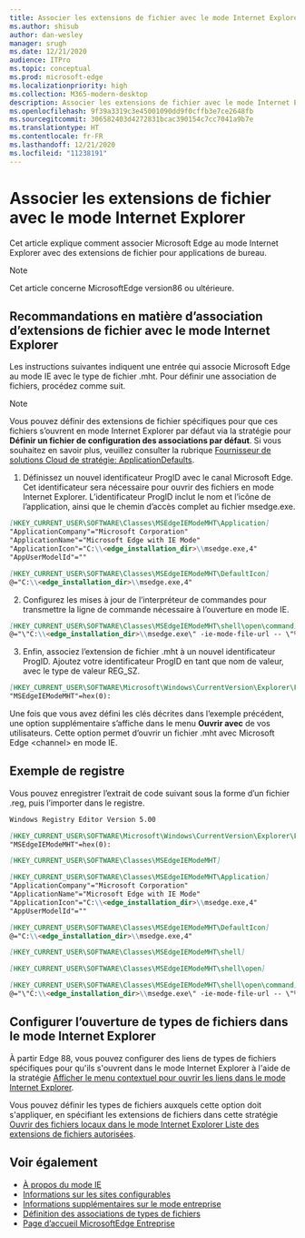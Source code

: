 ```yaml
---
title: Associer les extensions de fichier avec le mode Internet Explorer
ms.author: shisub
author: dan-wesley
manager: srugh
ms.date: 12/21/2020
audience: ITPro
ms.topic: conceptual
ms.prod: microsoft-edge
ms.localizationpriority: high
ms.collection: M365-modern-desktop
description: Associer les extensions de fichier avec le mode Internet Explorer
ms.openlocfilehash: 9f39a3319c3e45001090dd9f0cffb3e7ce2648fb
ms.sourcegitcommit: 306582403d4272831bcac390154c7cc7041a9b7e
ms.translationtype: HT
ms.contentlocale: fr-FR
ms.lasthandoff: 12/21/2020
ms.locfileid: "11238191"
---
```

# Associer les extensions de fichier avec le mode Internet Explorer

Cet article explique comment associer Microsoft Edge au mode Internet Explorer avec des extensions de fichier pour applications de bureau.

> [!NOTE]
> Cet article concerne MicrosoftEdge version86 ou ultérieure.

## Recommandations en matière d’association d’extensions de fichier avec le mode Internet Explorer

Les instructions suivantes indiquent une entrée qui associe Microsoft Edge au mode IE avec le type de fichier .mht. Pour définir une association de fichiers, procédez comme suit.

> [!NOTE]
> Vous pouvez définir des extensions de fichier spécifiques pour que ces fichiers s’ouvrent en mode Internet Explorer par défaut via la stratégie pour **Définir un fichier de configuration des associations par défaut**. Si vous souhaitez en savoir plus, veuillez consulter la rubrique [Fournisseur de solutions Cloud de stratégie: ApplicationDefaults](https://docs.microsoft.com/windows/client-management/mdm/policy-csp-applicationdefaults#applicationdefaults-defaultassociationsconfiguration).

1. Définissez un nouvel identificateur ProgID avec le canal Microsoft Edge. Cet identificateur sera nécessaire pour ouvrir des fichiers en mode Internet Explorer. L’identificateur ProgID inclut le nom et l’icône de l’application, ainsi que le chemin d’accès complet au fichier msedge.exe.

```markdown
[HKEY_CURRENT_USER\SOFTWARE\Classes\MSEdgeIEModeMHT\Application]
"ApplicationCompany"="Microsoft Corporation"
"ApplicationName"="Microsoft Edge with IE Mode"
"ApplicationIcon"="C:\\<edge_installation_dir>\\msedge.exe,4"
"AppUserModelId"=""
```

```markdown
[HKEY_CURRENT_USER\SOFTWARE\Classes\MSEdgeIEModeMHT\DefaultIcon]
@="C:\\<edge_installation_dir>\\msedge.exe,4"
```

2. Configurez les mises à jour de l’interpréteur de commandes pour transmettre la ligne de commande nécessaire à l’ouverture en mode IE.

```markdown
[HKEY_CURRENT_USER\SOFTWARE\Classes\MSEdgeIEModeMHT\shell\open\command]
@="\"C:\\<edge_installation_dir>\\msedge.exe\" -ie-mode-file-url -- \"%1\""
```

3. Enfin, associez l’extension de fichier .mht à un nouvel identificateur ProgID. Ajoutez votre identificateur ProgID en tant que nom de valeur, avec le type de valeur REG_SZ.

```markdown
[HKEY_CURRENT_USER\SOFTWARE\Microsoft\Windows\CurrentVersion\Explorer\FileExts\.mht\OpenWithProgids]
"MSEdgeIEModeMHT"=hex(0):
```

Une fois que vous avez défini les clés décrites dans l’exemple précédent, une option supplémentaire s’affiche dans le menu **Ouvrir avec** de vos utilisateurs. Cette option permet d’ouvrir un fichier .mht avec Microsoft Edge \<channel\> en mode IE.

## Exemple de registre

Vous pouvez enregistrer l’extrait de code suivant sous la forme d’un fichier .reg, puis l’importer dans le registre.

```markdown
Windows Registry Editor Version 5.00

[HKEY_CURRENT_USER\SOFTWARE\Microsoft\Windows\CurrentVersion\Explorer\FileExts\.mht\OpenWithProgids]
"MSEdgeIEModeMHT"=hex(0):

[HKEY_CURRENT_USER\SOFTWARE\Classes\MSEdgeIEModeMHT]

[HKEY_CURRENT_USER\SOFTWARE\Classes\MSEdgeIEModeMHT\Application]
"ApplicationCompany"="Microsoft Corporation"
"ApplicationName"="Microsoft Edge with IE Mode"
"ApplicationIcon"="C:\\<edge_installation_dir>\\msedge.exe,4"
"AppUserModelId"=""

[HKEY_CURRENT_USER\SOFTWARE\Classes\MSEdgeIEModeMHT\DefaultIcon]
@="C:\\<edge_installation_dir>\\msedge.exe,4"

[HKEY_CURRENT_USER\SOFTWARE\Classes\MSEdgeIEModeMHT\shell]

[HKEY_CURRENT_USER\SOFTWARE\Classes\MSEdgeIEModeMHT\shell\open]

[HKEY_CURRENT_USER\SOFTWARE\Classes\MSEdgeIEModeMHT\shell\open\command]
@="\"C:\\<edge_installation_dir>\\msedge.exe\" -ie-mode-file-url -- \"%1\""

```
## Configurer l’ouverture de types de fichiers dans le mode Internet Explorer

À partir Edge 88, vous pouvez configurer des liens de types de fichiers spécifiques pour qu'ils s'ouvrent dans le mode Internet Explorer à l'aide de la stratégie [Afficher le menu contextuel pour ouvrir les liens dans le mode Internet Explorer](https://docs.microsoft.com/deployedge/microsoft-edge-policies#show-context-menu-to-open-a-link-in-internet-explorer-mode). 

Vous pouvez définir les types de fichiers auxquels cette option doit s'appliquer, en spécifiant les extensions de fichiers dans cette stratégie [Ouvrir des fichiers locaux dans le mode Internet Explorer Liste des extensions de fichiers autorisées](https://docs.microsoft.com/deployedge/microsoft-edge-policies#internetexplorerintegrationlocalfileextensionallowlist). 

## Voir également

- [À propos du mode IE](https://docs.microsoft.com/deployedge/edge-ie-mode)
- [Informations sur les sites configurables](https://docs.microsoft.com/deployedge/edge-learnmore-configurable-sites-ie-mode)
- [Informations supplémentaires sur le mode entreprise](https://docs.microsoft.com/internet-explorer/ie11-deploy-guide/enterprise-mode-overview-for-ie11)
- [Définition des associations de types de fichiers](https://docs.microsoft.com/windows/win32/shell/fa-file-types)
- [Page d’accueil MicrosoftEdge Entreprise](https://aka.ms/EdgeEnterprise)
